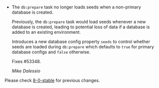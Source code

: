 *   The `db:prepare` task no longer loads seeds when a non-primary database is created.

    Previously, the `db:prepare` task would load seeds whenever a new database is created, leading
    to potential loss of data if a database is added to an existing environment.

    Introduces a new database config property `seeds` to control whether seeds are loaded during
    `db:prepare` which defaults to `true` for primary database configs and `false` otherwise.

    Fixes #53348.

    *Mike Dalessio*

Please check [8-0-stable](https://github.com/rails/rails/blob/8-0-stable/activerecord/CHANGELOG.md) for previous changes.
